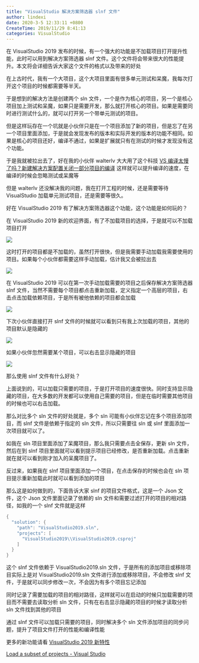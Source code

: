 ```yaml
---
title: "VisualStudio 解决方案筛选器 slnf 文件"
author: lindexi
date: 2020-3-5 12:33:11 +0800
CreateTime: 2019/11/29 8:41:13
categories: VisualStudio
---
```


在 VisualStudio 2019 发布的时候，有一个强大的功能是不加载项目打开提升性能，此时可以用到解决方案筛选器 slnf 文件。这个文件将会带来很大的性能提升。本文将会详细告诉大家这个文件的格式以及带来的好处

<!--more-->


<!-- CreateTime:2019/11/29 8:41:13 -->

<!-- csdn -->

在上古时代，我有一个大项目，这个大项目里面有很多单元测试和呆魔，我每次打开这个项目的时候都需要等半天。

于是想到的解决方法是创建两个 sln 文件，一个是作为核心的项目，另一个是核心项目加上测试和呆魔，如果只是需要开发，那么就打开核心的项目。如果是需要同时进行测试什么的，就可以打开另一个带单元测试的项目。

但是这样玩存在一个坑就是小伙伴只是在一个项目添加了新的项目，但是忘了在另一个项目里面添加，于是就会发现发布的版本和实际开发的版本的功能不相同。如果是核心的项目还好，编译不通过，如果是扩展就只有在测试的时候才发现没有这个功能。

于是我就被拉出去了，好在我的小伙伴 walterlv 大大用了这个科技 [VS 编译太慢了吗？新建解决方案配置关闭一部分项目的编译](https://blog.walterlv.com/post/skip-building-using-solution-configuration.html ) 这样就可以提升编译的速度，在编译的时候会忽略测试或呆魔等

但是 walterlv 还没解决我的问题，我在打开工程的时候，还是需要等待 VisualStudio 加载单元测试项目，还是需要等很久。

好在 VisualStudio 2019 有了解决方案筛选器这个功能，这个功能是如何玩的？

在 VisualStudio 2019 新的欢迎界面，有了不加载项目的选择，于是就可以不加载项目打开

<!-- ![](image/VisualStudio 解决方案筛选器 slnf 文件/VisualStudio 解决方案筛选器 slnf 文件0.png) -->

![](http://image.acmx.xyz/lindexi%2F20194711323285)

这时打开的项目都是不加载的，虽然打开很快，但是我需要手动加载我需要使用的项目。如果每个小伙伴都需要这样手动加载，估计我又会被拉出去

<!-- ![](image/VisualStudio 解决方案筛选器 slnf 文件/VisualStudio 解决方案筛选器 slnf 文件2.png) -->

![](http://image.acmx.xyz/lindexi%2F2019471172599)

在 VisualStudio 2019 可以在第一次手动加载需要的项目之后保存解决方案筛选器 slnf 文件，当然不需要每个项目都点击重新加载，定义指定一个高层的项目，右击点击加载依赖项目，于是所有被他依赖的项目都会加载

<!-- ![](image/VisualStudio 解决方案筛选器 slnf 文件/VisualStudio 解决方案筛选器 slnf 文件1.png) -->

![](http://image.acmx.xyz/lindexi%2F20194711510679)

下次小伙伴直接打开 slnf 文件的时候就可以看到只有我上次加载的项目，其他的项目默认是隐藏的

<!-- ![](image/VisualStudio 解决方案筛选器 slnf 文件/VisualStudio 解决方案筛选器 slnf 文件3.png) -->

![](http://image.acmx.xyz/lindexi%2F201947111616834)

如果小伙伴忽然需要某个项目，可以右击显示隐藏的项目

<!-- ![](image/VisualStudio 解决方案筛选器 slnf 文件/VisualStudio 解决方案筛选器 slnf 文件4.png) -->

![](http://image.acmx.xyz/lindexi%2F201947111656836)

那么使用 slnf 文件有什么好处？

上面说到的，可以加载只需要的项目，于是打开项目的速度很快。同时支持显示隐藏的项目，在大多数的开发都可以使用自己需要的项目，但是在临时需要其他项目的时候也可以右击加载。

那么对比多个 sln 文件的好处就是，多个 sln 可能有小伙伴忘记在多个项目添加项目，而 slnf 文件是依赖于指定的 sln 文件，所以只需要往 sln 或 slnf 里面添加一次项目就可以了。

如我在 sln 项目里面添加了呆魔项目，那么我只需要点击全保存，更新 sln 文件，然后在到 slnf 项目里面就可以看到提示项目已经修改，是否重新加载。点击重新就在就可以看到刚才加入的呆魔项目了。

反过来，如果我在 slnf 项目里面添加一个项目，在点击保存的时候也会在 sln 项目提示重新加载此时就可以看到添加的项目

那么这是如何做到的，下面告诉大家 slnf 的项目文件格式，这是一个 Json 文件，这个 Json 文件里面记录了依赖的 sln 文件和需要过滤打开的项目的相对路径，如我的一个 slnf 文件就是这样

```csharp
{
  "solution": {
    "path": "VisualStudio2019.sln",
    "projects": [
      "VisualStudio2019\\VisualStudio2019.csproj"
    ]
  }
}
```

这个 slnf 文件依赖于 VisualStudio2019.sln 文件，于是所有的添加项目或移除项目实际上是对 VisualStudio2019.sln 文件进行添加或移除项目，不会修改 slnf 文件，于是就可以同步修改一次，不会因为有多个项目忘记添加

同时记录了需要加载的项目的相对路径，这样就可以在启动的时候只加载需要的项目而不需要去读取分析 sln 文件，只有在右击显示隐藏的项目的时候才读取分析 sln 文件找到其他的项目

通过 slnf 文件可以加载只需要的项目，同时解决多个 sln 文件添加项目的同步问题，提升了项目文件打开的性能和编译性能

更多的新功能请看 [VisualStudio 2019 新特性](https://blog.lindexi.com/post/VisualStudio-2019-%E6%96%B0%E7%89%B9%E6%80%A7.html )

[Load a subset of projects - Visual Studio](https://docs.microsoft.com/en-us/visualstudio/ide/filtered-solutions?view=vs-2019 )

